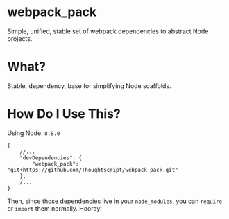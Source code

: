 # webpack_pack

Simple, unified, stable set of webpack dependencies to abstract Node projects.

# What?

Stable, dependency, base for simplifying Node scaffolds.

# How Do I Use This?

Using Node: `8.8.0`

```
{
	//...
	"devDependencies": {
		"webpack_pack": "git+https://github.com/Thoughtscript/webpack_pack.git"
	},
	/...
}
```

Then, since those dependencies live in your `node_modules`, you can `require` or `import` them normally. Hooray!
